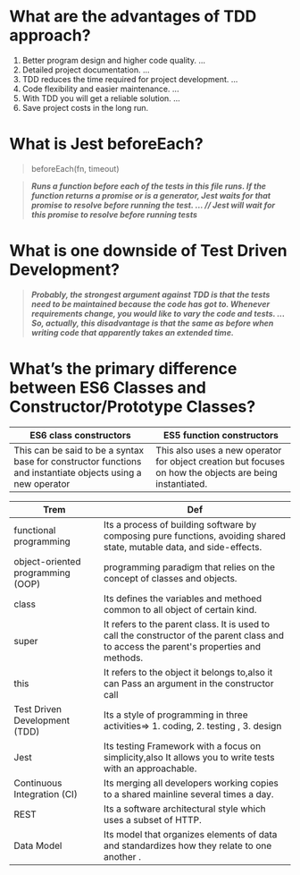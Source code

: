 # What are the advantages of TDD approach?

1. Better program design and higher code quality. ...
2. Detailed project documentation. ...
3. TDD reduces the time required for project development. ...
4. Code flexibility and easier maintenance. ...
5. With TDD you will get a reliable solution. ...
6. Save project costs in the long run.


# What is Jest beforeEach?
> beforeEach(fn, timeout)

> ***Runs a function before each of the tests in this file runs. If the function returns a promise or is a generator, Jest waits for that promise to resolve before running the test. ... // Jest will wait for this promise to resolve before running tests***


# What is one downside of Test Driven Development?

> ***Probably, the strongest argument against TDD is that the tests need to be maintained because the code has got to. Whenever requirements change, you would like to vary the code and tests. ... So, actually, this disadvantage is that the same as before when writing code that apparently takes an extended time.***


# What’s the primary difference between ES6 Classes and Constructor/Prototype Classes?

ES6 class constructors|  ES5 function constructors
---|-------------
This can be said to be a syntax base for constructor functions and instantiate objects using a new operator | This also uses a new operator for object creation but focuses on how the objects are being instantiated.


Trem| Def
---|-------------
functional programming|   Its a process of building software by composing pure functions, avoiding shared state, mutable data, and side-effects. 
object-oriented programming (OOP) | programming paradigm that relies on the concept of classes and objects. 
class |Its defines the variables and methoed common to all object of certain kind.
super| It refers to the parent class. It is used to call the constructor of the parent class and to access the parent's properties and methods.
this| It refers to the object it belongs to,also it can Pass an argument in the constructor call
Test Driven Development (TDD)| Its a style of programming in three activities=> 1. coding, 2. testing , 3. design 
Jest | Its testing Framework with a focus on simplicity,also It allows you to write tests with an approachable.
Continuous Integration (CI)| Its  merging all developers working copies to a shared mainline several times a day.
REST |Its a software architectural style which uses a subset of HTTP. 
Data Model | Its model that organizes elements of data and standardizes how they relate to one another .